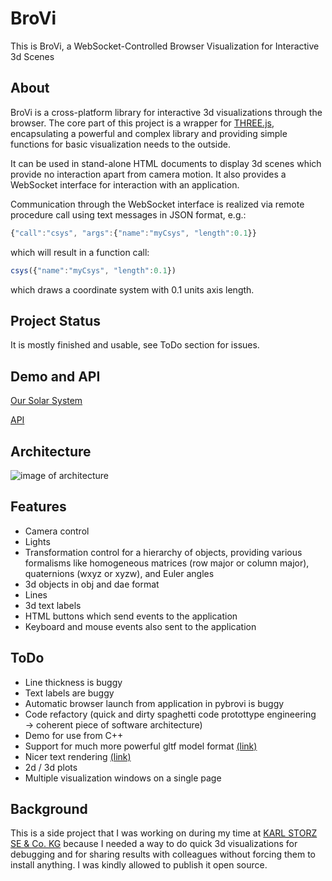 # BroVi

This is BroVi, a WebSocket-Controlled Browser Visualization for Interactive 3d Scenes

## About

BroVi is a cross-platform library for interactive 3d visualizations through the browser. The core part of this project is a wrapper for [THREE.js](https://threejs.org), encapsulating a powerful and complex library and providing simple functions for basic visualization needs to the outside.

It can be used in stand-alone HTML documents to display 3d scenes which provide no interaction apart from camera motion. It also provides a WebSocket interface for interaction with an application.

Communication through the WebSocket interface is realized via remote procedure call using text messages in JSON format, e.g.:

```javascript
{"call":"csys", "args":{"name":"myCsys", "length":0.1}}
```

which will result in a function call:

```javascript
csys({"name":"myCsys", "length":0.1})
```

which draws a coordinate system with 0.1 units axis length.

## Project Status

It is mostly finished and usable, see ToDo section for issues.

## Demo and API

[Our Solar System](https://mqnc.github.io/brovi/brovi_demo)

[API](https://mqnc.github.io/brovi/api_documentation)

## Architecture

![image of architecture](https://mqnc.github.io/brovi/media/architecture.png)

## Features

* Camera control
* Lights
* Transformation control for a hierarchy of objects, providing various formalisms like homogeneous matrices (row major or column major), quaternions (wxyz or xyzw), and Euler angles
* 3d objects in obj and dae format
* Lines
* 3d text labels
* HTML buttons which send events to the application
* Keyboard and mouse events also sent to the application

## ToDo

* Line thickness is buggy
* Text labels are buggy
* Automatic browser launch from application in pybrovi is buggy
* Code refactory (quick and dirty spaghetti code protottype engineering &rarr; coherent piece of software architecture)
* Demo for use from C++
* Support for much more powerful gltf model format [(link)](https://threejs.org/examples/#webgl_loader_gltf)
* Nicer text rendering [(link)](https://medium.com/@evanwallace/easy-scalable-text-rendering-on-the-gpu-c3f4d782c5ac)
* 2d / 3d plots
* Multiple visualization windows on a single page

## Background

This is a side project that I was working on during my time at [KARL STORZ SE & Co. KG](https://www.karlstorz.com/) because I needed a way to do quick 3d visualizations for debugging and for sharing results with colleagues without forcing them to install anything. I was kindly allowed to publish it open source.